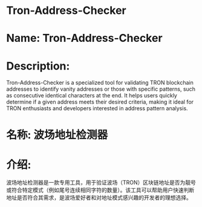 # Tron-Address-Checker

# Name: Tron-Address-Checker
# Description:
Tron-Address-Checker is a specialized tool for validating TRON blockchain addresses to identify vanity addresses or those with specific patterns, such as consecutive identical characters at the end. It helps users quickly determine if a given address meets their desired criteria, making it ideal for TRON enthusiasts and developers interested in address pattern analysis.


# 名称: 波场地址检测器
# 介绍:
波场地址检测器是一款专用工具，用于验证波场（TRON）区块链地址是否为靓号或符合特定模式（例如尾号连续相同字符的数量）。该工具可以帮助用户快速判断地址是否符合其需求，是波场爱好者和对地址模式感兴趣的开发者的理想选择。
